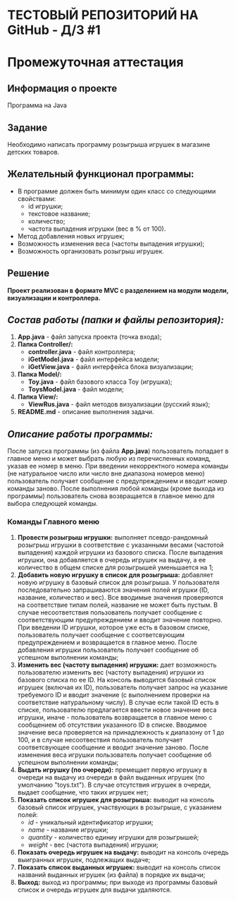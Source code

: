 # ТЕСТОВЫЙ РЕПОЗИТОРИЙ НА GitHub - Д/З #1
# Промежуточная аттестация  
## Информация о проекте  
Программа на Java  
## Задание  
Необходимо написать программу розыгрыша игрушек в магазине детских товаров.  
## Желательный функционал программы:
* В программе должен быть минимум один класс со следующими свойствами:
    + id игрушки;
    + текстовое название;
    + количество;
    + частота выпадения игрушки (вес в % от 100).
* Метод добавления новых игрушек;
* Возможность изменения веса (частоты выпадения игрушки);
* Возможность организовать розыгрыш игрушек.
## Решение
**Проект реализован в формате MVC с разделением на модули модели, визуализации и контроллера.**

## *Состав работы (папки и файлы репозитория):*
1. **App.java** - файл запуска проекта (точка входа);
2. **Папка Controller/:**
    + **controller.java** - файл контроллера;
    + **iGetModel.java** - файл интерфейса модели;
    + **iGetView.java** - файл интерфейса блока визуализации;
3. **Папка Model/:**
    + **Toy.java** - файл базового класса Toy (игрушка);
    + **ToysModel.java** - файл модели;
3. **Папка View/:**
    + **ViewRus.java** - файл методов визуализации (русский язык);   
4. **README.md** - описание выполнения задачи.

## *Описание работы программы:*
После запуска программы (из файла **App.java**) пользователь попадает в главное меню и может выбрать любую из перечисленных команд, указав ее номер в меню. При введении некорректного номера команды (не натуральное число или число вне диапазона номеров меню) пользователь получает сообщение с предупреждением и вводит номер команды заново. После выполнения любой команды (кроме выхода из программы) пользователь снова возвращается в главное меню для выбора следующей команды.

### **Команды Главного меню**
1. **Провести розыгрыш игрушки:** выполняет псевдо-рандомный розыгрыш игрушки в соответствие с указанными весами (частотой выпадения) каждой игрушки из базового списка. После выпадения игрушки, она добавляется в очередь игрушек на выдачу, а ее количество в общем списке для розыгрышей уменьшается на 1;
2. **Добавить новую игрушку в список для розыгрыша:** добавляет новую игрушку в базовый список для розыгрыша. У пользователя последовательно запрашиваются значения полей игрушки (ID, название, количество и вес). Все вводимые значения проверяются на соответствие типам полей, название не может быть пустым. В случае несоответствия пользователь получает сообщение с соответствующим предупреждением и вводит значение повторно. При введении ID игрушки, которое уже есть в базовом списке, пользователь получает сообщение с соответсвующим предупреждением и возвращается в главное меню. После добавления игрушки пользователь получает сообщение об успешном выполнении команды;
3. **Изменить вес (частоту выпадения) игрушки:** дает возможность пользователю изменить вес (частоту выпадения) игрушки из базового списка по ее ID. На консоль выводится базовый список игрушек (включая их ID),  пользователь получает запрос на указание требуемого ID и вводит значение (с выполнением проверки на соответствие натуральному числу). В случае если такой ID есть в списке, пользователю предлагается ввести новое значение веса игрушки, иначе - пользователь возвращается в главное меню с сообщением об отсутствии указанного ID в списке. Вводимое значение веса проверяется на принадлежность к диапазону от 1 до 100, и в случае несоотвествия пользователь получает соответсвующее сообщение и вводит значение заново. После изменения веса игрушки пользователь получает сообщение об успешном выполнении команды;
4. **Выдать игрушку (по очереди):** премещает первую игрушку в очереди на выдачу из очереди в файл выданных игрушек (по умолчанию "toys.txt"). В случае отсутствия игрушек в очереди, выдает сообщение, что таких игрушек нет;
5. **Показать список игрушек для розыгрыша:** выводит на консоль базовый список игрушек, участвующих в розыгрыше, с указанием полей:
    * *id* - уникальный идентификатор игрушки;
    * *name* - название игрушки;
    * *quantity* - количество единиу игрушки для розыгрышей;
    * *weight* - вес (частота выпадения) игрушки;
6. **Показать очередь игрушек на выдачу:** выводит на консоль очередь выигранных игрушек, подлежащих выдаче;
7. **Показать список выданных игрушек:** выводит на консоль список названий выданных игрушек (из файла) в порядке их выдачи;
8. **Выход:** выход из программы; при выходе из программы базовый список  и очередь игрушек для выдачи удаляются.
